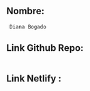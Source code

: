## Nombre:
```sh
 Diana Bogado
```
## Link Github Repo:
```sh

```

## Link Netlify :  
```sh

```

